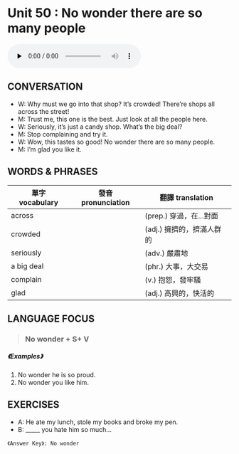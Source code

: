 # Unit 50 : No wonder there are so many people

<audio controls preload="none">
  <source src="https://channelplus.ner.gov.tw/api/audio/5ad2e609f95e3500064f42f9">
</audio>

## CONVERSATION
* W: Why must we go into that shop? It’s crowded! There’re shops all across the street! 
* M: Trust me, this one is the best. Just look at all the people here. 
* W: Seriously, it’s just a candy shop. What’s the big deal? 
* M: Stop complaining and try it. 
* W: Wow, this tastes so good! No wonder there are so many people. 
* M: I’m glad you like it.

## WORDS & PHRASES
單字 vocabulary|發音 pronunciation|翻譯 translation
---|---|---
across||(prep.) 穿過，在...對面
crowded||(adj.) 擁擠的，擠滿人群的
seriously||(adv.) 嚴肅地
a big deal||(phr.) 大事，大交易
complain||(v.) 抱怨，發牢騷
glad||(adj.) 高興的，快活的

## LANGUAGE FOCUS 
> <h3> No wonder + S+ V</h3>

##### 《Examples》
1. No wonder he is so proud.
2. No wonder you like him.

## EXERCISES 
* A: He ate my lunch, stole my books and broke my pen.
* B: _____ you hate him so much…

`《Answer Key》: No wonder`